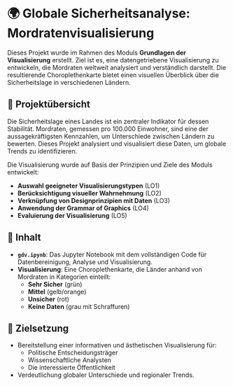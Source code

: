 # 🌍 Globale Sicherheitsanalyse: Mordratenvisualisierung

Dieses Projekt wurde im Rahmen des Moduls **Grundlagen der Visualisierung** erstellt. Ziel ist es, eine datengetriebene Visualisierung zu entwickeln, die Mordraten weltweit analysiert und verständlich darstellt. Die resultierende Choroplethenkarte bietet einen visuellen Überblick über die Sicherheitslage in verschiedenen Ländern.

## 📘 Projektübersicht

Die Sicherheitslage eines Landes ist ein zentraler Indikator für dessen Stabilität. Mordraten, gemessen pro 100.000 Einwohner, sind eine der aussagekräftigsten Kennzahlen, um Unterschiede zwischen Ländern zu bewerten. Dieses Projekt analysiert und visualisiert diese Daten, um globale Trends zu identifizieren.

Die Visualisierung wurde auf Basis der Prinzipien und Ziele des Moduls entwickelt:
- **Auswahl geeigneter Visualisierungstypen** (LO1)
- **Berücksichtigung visueller Wahrnehmung** (LO2)
- **Verknüpfung von Designprinzipien mit Daten** (LO3)
- **Anwendung der Grammar of Graphics** (LO4)
- **Evaluierung der Visualisierung** (LO5)

## 📂 Inhalt

- **`gdv.ipynb`**: Das Jupyter Notebook mit dem vollständigen Code für Datenbereinigung, Analyse und Visualisierung.  
- **Visualisierung**: Eine Choroplethenkarte, die Länder anhand von Mordraten in Kategorien einteilt:
  - **Sehr Sicher** (grün)
  - **Mittel** (gelb/orange)
  - **Unsicher** (rot)
  - **Keine Daten** (grau mit Schraffuren)

## 🎯 Zielsetzung

- Bereitstellung einer informativen und ästhetischen Visualisierung für:
  - Politische Entscheidungsträger
  - Wissenschaftliche Analysten
  - Die interessierte Öffentlichkeit
- Verdeutlichung globaler Unterschiede und regionaler Trends.
